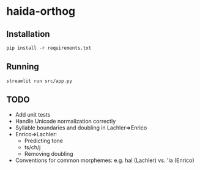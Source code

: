 # haida-orthog

## Installation

```
pip install -r requirements.txt
```

## Running

```
streamlit run src/app.py
```

## TODO

* Add unit tests
* Handle Unicode normalization correctly
* Syllable boundaries and doubling in Lachler=>Enrico
* Enrico=>Lachler:
  * Predicting tone
  * ts/ch/j
  * Removing doubling
* Conventions for common morphemes: e.g. hal (Lachler) vs. 'la (Enrico)